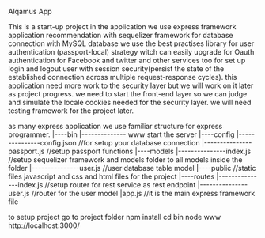 
Alqamus App

This is a start-up project
in the application we use express framework application recommendation with sequelizer
framework for database connection with MySQL database we use the best practises library for
user authentication (passport-local) strategy witch can easily upgrade for Oauth authentication
 for Facebook and twitter and other services too for set up login and logout user with
 session security(persist the state of the established connection across multiple request-response cycles).
this application need more work to the security layer but we will work on it later as project progress.
we need to start the front-end layer so we can judge and simulate the locale cookies needed for the security layer.
we will need testing framework for the project later.

as many express application we use familiar structure for express programmer.
|----bin
|-------------- www start the server
|----config
|---------------config.json  //for setup your database connection
|---------------passport.js   //setup passport functions
|----models
|---------------index.js //setup sequelizer framework and models folder to all models inside the folder
|---------------user.js  //user database table model
|----public //static files javascript and css and html files for the project
|----routes
|---------------index.js  //setup router for rest service as rest endpoint
|---------------user.js   //router for the user model
|app.js    //it is the main express framework file



to setup project
go to project folder
npm install
cd bin
node www
http://localhost:3000/